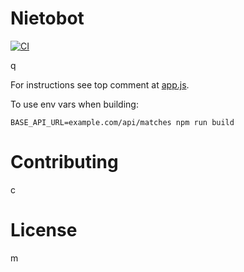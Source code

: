 # Nietobot
[![CI](https://github.com/juanmanuelramallo/q/actions/workflows/ci.yml/badge.svg)](https://github.com/juanmanuelramallo/q/actions/workflows/ci.yml)

q

For instructions see top comment at [app.js](src/app.js).

To use env vars when building:

```
BASE_API_URL=example.com/api/matches npm run build
```

# Contributing

c

# License

m
